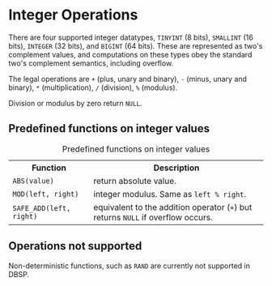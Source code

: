 # Integer Operations

There are four supported integer datatypes, `TINYINT` (8 bits),
`SMALLINT` (16 bits), `INTEGER` (32 bits), and `BIGINT` (64
bits).  These are represented as two's complement values, and
computations on these types obey the standard two's complement
semantics, including overflow.

The legal operations are `+` (plus, unary and binary), `-` (minus,
unary and binary), `*` (multiplication), `/` (division), `%`
(modulus).

Division or modulus by zero return `NULL`.

## Predefined functions on integer values

<table>
  <caption>Predefined functions on integer values</caption>
  <tr>
    <th>Function</th>
    <th>Description</th>
  </tr>
  <tr>
    <td><code>ABS(value)</code></td>
    <td>return absolute value.</td>
  </tr>
  <tr>
    <td><code>MOD(left, right)</code></td>
    <td>integer modulus. Same as <code>left % right</code>.</td>
  </tr>
  <tr>
    <td><code>SAFE_ADD(left, right)</code></td>
    <td>equivalent to the addition operator (<code>+</code>) but returns <code>NULL</code> if overflow occurs.</td>
  </tr>
</table>

## Operations not supported

Non-deterministic functions, such as `RAND` are currently not
supported in DBSP.
